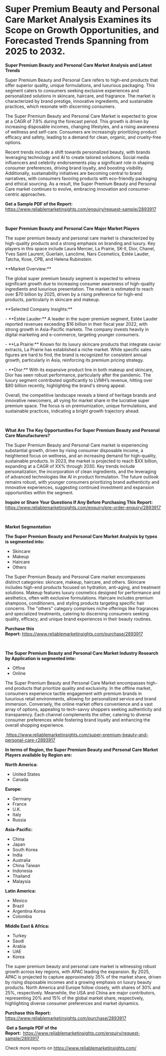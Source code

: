 <p><h1>Super Premium Beauty and Personal Care Market Analysis Examines its Scope on Growth Opportunities, and Forecasted Trends Spanning from 2025 to 2032.</h1></p><p><strong>Super Premium Beauty and Personal Care Market Analysis and Latest Trends</strong></p>
<p><p>Super Premium Beauty and Personal Care refers to high-end products that offer superior quality, unique formulations, and luxurious packaging. This segment caters to consumers seeking exclusive experiences and personalized solutions in skincare, haircare, and fragrance. The market is characterized by brand prestige, innovative ingredients, and sustainable practices, which resonate with discerning consumers.</p><p>The Super Premium Beauty and Personal Care Market is expected to grow at a CAGR of 7.9% during the forecast period. This growth is driven by increasing disposable incomes, changing lifestyles, and a rising awareness of wellness and self-care. Consumers are increasingly prioritizing product efficacy and safety, leading to a demand for clean, organic, and cruelty-free options. </p><p>Recent trends include a shift towards personalized beauty, with brands leveraging technology and AI to create tailored solutions. Social media influencers and celebrity endorsements play a significant role in shaping consumer preferences, driving brand loyalty, and boosting visibility. Additionally, sustainability initiatives are becoming central to brand narratives, with consumers favoring products with eco-friendly packaging and ethical sourcing. As a result, the Super Premium Beauty and Personal Care market continues to evolve, embracing innovation and consumer-centric approaches.</p></p>
<p><strong>Get a Sample PDF of the Report:&nbsp;</strong> <a href="https://www.reliablemarketinsights.com/enquiry/request-sample/2893917?utm_campaign=3044&utm_medium=2&utm_source=Github&utm_content=ia&utm_term=15032025&utm_id=super-premium-beauty-and-personal-care">https://www.reliablemarketinsights.com/enquiry/request-sample/2893917</a></p>
<p>&nbsp;</p>
<p><strong>Super Premium Beauty and Personal Care Major Market Players</strong></p>
<p><p>The super premium beauty and personal care market is characterized by high-quality products and a strong emphasis on branding and luxury. Key players in this space include Laura Mercier, La Prairie, SK-II, Dior, Chanel, Yves Saint Laurent, Guerlain, Lancôme, Nars Cosmetics, Estée Lauder, Tatcha, Kose, CPB, and Helena Rubinstein.</p><p>**Market Overview:**</p><p>The global super premium beauty segment is expected to witness significant growth due to increasing consumer awareness of high-quality ingredients and luxurious presentation. The market is estimated to reach over $70 billion by 2025, driven by a rising preference for high-end products, particularly in skincare and makeup.</p><p>**Selected Company Insights:**</p><p>- **Estée Lauder:** A leader in the super premium segment, Estée Lauder reported revenues exceeding $16 billion in their fiscal year 2022, with strong growth in Asia-Pacific markets. The company invests heavily in digital marketing and e-commerce, targeting younger consumers.</p><p>- **La Prairie:** Known for its luxury skincare products that integrate caviar extracts, La Prairie has established a niche market. While specific sales figures are hard to find, the brand is recognized for consistent annual growth, particularly in Asia, reinforcing its premium pricing strategy.</p><p>- **Dior:** With its expansive product line in both makeup and skincare, Dior has seen robust performance, particularly after the pandemic. The luxury segment contributed significantly to LVMH’s revenue, hitting over $80 billion recently, highlighting the brand's strong appeal.</p><p>Overall, the competitive landscape reveals a blend of heritage brands and innovative newcomers, all vying for market share in the lucrative super premium space. The focus is on premiumization, unique formulations, and sustainable practices, indicating a bright growth trajectory ahead.</p></p>
<p>&nbsp;</p>
<p><strong>What Are The Key Opportunities For Super Premium Beauty and Personal Care Manufacturers?</strong></p>
<p><p>The Super Premium Beauty and Personal Care market is experiencing substantial growth, driven by rising consumer disposable income, a heightened focus on wellness, and an increasing demand for high-quality, sustainable products. In 2023, the market is projected to reach $XX billion, expanding at a CAGR of XX% through 2030. Key trends include personalization, the incorporation of clean ingredients, and the leveraging of advanced technologies like AI in product formulation. The future outlook remains robust, with younger consumers prioritizing brand authenticity and innovative experiences, suggesting continued investment and expansion opportunities within the segment.</p></p>
<p><strong>Inquire or Share Your Questions If Any Before Purchasing This Report:</strong> <a href="https://www.reliablemarketinsights.com/enquiry/pre-order-enquiry/2893917?utm_campaign=3044&utm_medium=2&utm_source=Github&utm_content=ia&utm_term=15032025&utm_id=super-premium-beauty-and-personal-care">https://www.reliablemarketinsights.com/enquiry/pre-order-enquiry/2893917</a></p>
<p>&nbsp;</p>
<p><strong>Market Segmentation</strong></p>
<p><strong>The Super Premium Beauty and Personal Care Market Analysis by types is segmented into:</strong></p>
<p><ul><li>Skincare</li><li>Makeup</li><li>Haircare</li><li>Others</li></ul></p>
<p><p>The Super Premium Beauty and Personal Care market encompasses distinct categories: skincare, makeup, haircare, and others. Skincare includes high-end products focused on hydration, anti-aging, and treatment solutions. Makeup features luxury cosmetics designed for performance and aesthetics, often with exclusive formulations. Haircare includes premium shampoos, conditioners, and styling products targeting specific hair concerns. The "others" category comprises niche offerings like fragrances and specialized treatments, catering to discerning consumers seeking quality, efficacy, and unique brand experiences in their beauty routines.</p></p>
<p><strong>Purchase this Report:&nbsp;</strong><a href="https://www.reliablemarketinsights.com/purchase/2893917?utm_campaign=3044&utm_medium=2&utm_source=Github&utm_content=ia&utm_term=15032025&utm_id=super-premium-beauty-and-personal-care">https://www.reliablemarketinsights.com/purchase/2893917</a></p>
<p>&nbsp;</p>
<p><strong>The Super Premium Beauty and Personal Care Market Industry Research by Application is segmented into:</strong></p>
<p><ul><li>Offine</li><li>Online</li></ul></p>
<p><p>The Super Premium Beauty and Personal Care Market encompasses high-end products that prioritize quality and exclusivity. In the offline market, consumers experience tactile engagement with premium brands in luxurious retail environments, allowing for personalized service and brand immersion. Conversely, the online market offers convenience and a vast array of options, appealing to tech-savvy shoppers seeking authenticity and transparency. Each channel complements the other, catering to diverse consumer preferences while fostering brand loyalty and enhancing the overall shopping experience.</p></p>
<p><a href="https://www.reliablemarketinsights.com/super-premium-beauty-and-personal-care-r2893917?utm_campaign=3044&utm_medium=2&utm_source=Github&utm_content=ia&utm_term=15032025&utm_id=super-premium-beauty-and-personal-care">&nbsp;https://www.reliablemarketinsights.com/super-premium-beauty-and-personal-care-r2893917</a></p>
<p><strong>In terms of Region, the Super Premium Beauty and Personal Care Market Players available by Region are:</strong></p>
<p>
    <p> <strong> North America: </strong>
        <ul>
            <li>United States</li>
            <li>Canada</li>
        </ul>
        </p> 
    <p> <strong> Europe: </strong>
        <ul>
            <li>Germany</li>
            <li>France</li>
            <li>U.K.</li>
            <li>Italy</li>
            <li>Russia</li>
        </ul>
        </p> 
    <p> <strong> Asia-Pacific: </strong>
        <ul>
            <li>China</li>
            <li>Japan</li>
            <li>South Korea</li>
            <li>India</li>
            <li>Australia</li>
            <li>China Taiwan</li>
            <li>Indonesia</li>
            <li>Thailand</li>
            <li>Malaysia</li>
        </ul>
        </p> 
    <p> <strong> Latin America: </strong>
        <ul>
            <li>Mexico</li>
            <li>Brazil</li>
            <li>Argentina Korea</li>
            <li>Colombia</li>
        </ul>
        </p> 
    <p> <strong> Middle East & Africa: </strong>
        <ul>
            <li>Turkey</li>
            <li>Saudi</li>
            <li>Arabia</li>
            <li>UAE</li>
            <li>Korea</li>
        </ul>
    </p>
    </p>
<p><p>The super premium beauty and personal care market is witnessing robust growth across key regions, with APAC leading the expansion. By 2025, APAC is projected to capture approximately 35% of the market share, driven by rising disposable incomes and a growing emphasis on luxury beauty products. North America and Europe follow closely, with shares of 30% and 25%, respectively. Meanwhile, the USA and China are major contributors, representing 20% and 15% of the global market share, respectively, highlighting diverse consumer preferences and market dynamics.</p></p>
<p><strong>Purchase this Report: </strong><a href="https://www.reliablemarketinsights.com/purchase/2893917?utm_campaign=3044&utm_medium=2&utm_source=Github&utm_content=ia&utm_term=15032025&utm_id=super-premium-beauty-and-personal-care">https://www.reliablemarketinsights.com/purchase/2893917</a></p>
<p>&nbsp;<strong>Get a Sample PDF of the Report:&nbsp;&nbsp;</strong><a href="https://www.reliablemarketinsights.com/enquiry/request-sample/2893917?utm_campaign=3044&utm_medium=2&utm_source=Github&utm_content=ia&utm_term=15032025&utm_id=super-premium-beauty-and-personal-care">https://www.reliablemarketinsights.com/enquiry/request-sample/2893917</a></p>
<p><strong></strong></p>
<p>Check more reports on <a href="https://www.reliablemarketinsights.com/?utm_campaign=3044&utm_medium=2&utm_source=Github&utm_content=ia&utm_term=15032025&utm_id=super-premium-beauty-and-personal-care">https://www.reliablemarketinsights.com/</a></p>
